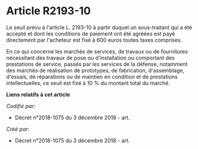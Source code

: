 # Article R2193-10

Le seuil prévu à l'article L. 2193-10 à partir duquel un sous-traitant qui a été accepté et dont les conditions de paiement
ont été agréées est payé directement par l'acheteur est fixé à 600 euros toutes taxes comprises.

En ce qui concerne les marchés de services, de travaux ou de fournitures nécessitant des travaux de pose ou d'installation ou
comportant des prestations de service, passés par les services de la défense, notamment des marchés de réalisation de
prototypes, de fabrication, d'assemblage, d'essais, de réparations ou de maintien en condition et de prestations
intellectuelles, ce seuil est fixé à 10 % du montant total du marché.

**Liens relatifs à cet article**

_Codifié par_:

  - Décret n°2018-1075 du 3 décembre 2018 - art.

_Créé par_:

  - Décret n°2018-1075 du 3 décembre 2018 - art.
